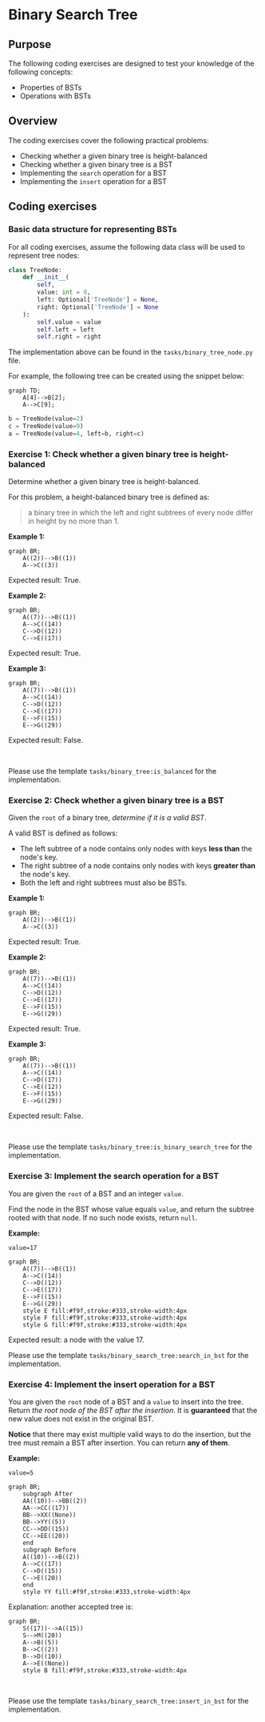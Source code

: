 # Binary Search Tree

## Purpose

The following coding exercises are designed to test your knowledge of the following concepts:
* Properties of BSTs
* Operations with BSTs

## Overview

The coding exercises cover the following practical problems:
* Checking whether a given binary tree is height-balanced
* Checking whether a given binary tree is a BST
* Implementing the `search` operation for a BST
* Implementing the `insert` operation for a BST

## Coding exercises

### Basic data structure for representing BSTs

For all coding exercises, assume the following data class will be used to represent tree nodes:

```python
class TreeNode:
    def __init__(
        self,
        value: int = 0,
        left: Optional['TreeNode'] = None,
        right: Optional['TreeNode'] = None
    ):
        self.value = value
        self.left = left
        self.right = right
```

The implementation above can be found in the `tasks/binary_tree_node.py` file.

For example, the following tree can be created using the snippet below:

```mermaid
graph TD;
    A[4]-->B[2];
    A-->C[9];
```

```python
b = TreeNode(value=2)
c = TreeNode(value=9)
a = TreeNode(value=4, left=b, right=c)
```

### Exercise 1: Check whether a given binary tree is height-balanced

Determine whether a given binary tree is height-balanced.

For this problem, a height-balanced binary tree is defined as:

> a binary tree in which the left and right subtrees of every node differ in height by no more than 1.

**Example 1:**
```mermaid
graph BR;
    A((2))-->B((1))
    A-->C((3))
```

Expected result: True.

**Example 2:**
```mermaid
graph BR;
    A((7))-->B((1))
    A-->C((14))
    C-->D((12))
    C-->E((17))
```

Expected result: True.

**Example 3:**
```mermaid
graph BR;
    A((7))-->B((1))
    A-->C((14))
    C-->D((12))
    C-->E((17))
    E-->F((15))
    E-->G((29))
```

Expected result: False.

<br>

Please use the template `tasks/binary_tree:is_balanced` for the implementation.

### Exercise 2: Check whether a given binary tree is a BST

Given the `root` of a binary tree, *determine if it is a valid BST*.

A valid BST is defined as follows:

* The left subtree of a node contains only nodes with keys **less than** the node's key.
* The right subtree of a node contains only nodes with keys **greater than** the node's key.
* Both the left and right subtrees must also be BSTs.

**Example 1:**
```mermaid
graph BR;
    A((2))-->B((1))
    A-->C((3))
```

Expected result: True.

**Example 2:**
```mermaid
graph BR;
    A((7))-->B((1))
    A-->C((14))
    C-->D((12))
    C-->E((17))
    E-->F((15))
    E-->G((29))
```

Expected result: True.

**Example 3:**
```mermaid
graph BR;
    A((7))-->B((1))
    A-->C((14))
    C-->D((17))
    C-->E((12))
    E-->F((15))
    E-->G((29))
```

Expected result: False.

<br>

Please use the template `tasks/binary_tree:is_binary_search_tree` for the implementation.


### Exercise 3: Implement the search operation for a BST

You are given the `root` of a BST and an integer `value`.

Find the node in the BST whose value equals `value`, and return the subtree rooted with that node. If no such node exists, return `null`.


**Example:**

`value=17`
```mermaid
graph BR;
    A((7))-->B((1))
    A-->C((14))
    C-->D((12))
    C-->E((17))
    E-->F((15))
    E-->G((29))
    style E fill:#f9f,stroke:#333,stroke-width:4px
    style F fill:#f9f,stroke:#333,stroke-width:4px
    style G fill:#f9f,stroke:#333,stroke-width:4px
```

Expected result: a node with the value 17.


Please use the template `tasks/binary_search_tree:search_in_bst` for the implementation.


### Exercise 4: Implement the insert operation for a BST

You are given the `root` node of a BST and a `value` to insert into the tree. Return *the root node of the BST after the insertion*.
It is **guaranteed** that the new value does not exist in the original BST.

**Notice** that there may exist multiple valid ways to do the insertion, but the tree must remain a BST after insertion. You can return **any of them**.

**Example:**

`value=5`

```mermaid
graph BR;
    subgraph After
    AA((10))-->BB((2))
    AA-->CC((17))
    BB-->XX((None))
    BB-->YY((5))
    CC-->DD((15))
    CC-->EE((20))
    end
    subgraph Before
    A((10))-->B((2))
    A-->C((17))
    C-->D((15))
    C-->E((20))
    end  
    style YY fill:#f9f,stroke:#333,stroke-width:4px
```

Explanation: another accepted tree is:

```mermaid
graph BR;
    S((17))-->A((15))
    S-->M((20))
    A-->B((5))
    B-->C((2))
    B-->D((10))
    A-->E((None))
    style B fill:#f9f,stroke:#333,stroke-width:4px
```

<br>

Please use the template `tasks/binary_search_tree:insert_in_bst` for the implementation.
